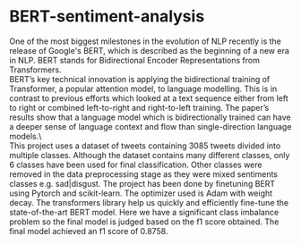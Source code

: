 # BERT-sentiment-analysis
One of the most biggest milestones in the evolution of NLP recently is the release of Google's BERT, which is described as the beginning of a new era in NLP. BERT stands for Bidirectional Encoder Representations from Transformers.\
BERT’s key technical innovation is applying the bidirectional training of Transformer, a popular attention model, to language modelling. This is in contrast to previous efforts which looked at a text sequence either from left to right or combined left-to-right and right-to-left training. The paper’s results show that a language model which is bidirectionally trained can have a deeper sense of language context and flow than single-direction language models.\ \
This project uses a dataset of tweets containing 3085 tweets divided into multiple classes. Although the dataset contains many different classes, only 6 classes have been used for final classification. Other classes were removed in the data preprocessing stage as they were mixed sentiments classes e.g. sad|disgust. 
The project has been done by finetuning BERT using Pytorch and scikit-learn. The optimizer used is Adam with weight decay. The transformers library help us quickly and efficiently fine-tune the state-of-the-art BERT model.
Here we have a significant class imbalance problem so the final model is judged based on the f1 score obtained. The final model achieved an f1 score of 0.8758.
